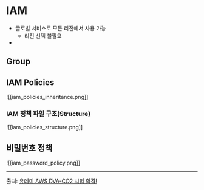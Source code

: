 # IAM
- 글로벌 서비스로 모든 리전에서 사용 가능
	- 리전 선택 불필요
- 


## Group


## IAM Policies 
![[iam_policies_inheritance.png]]

###  IAM 정책 파일 구조(Structure)
![[iam_policies_structure.png]]


## 비밀번호 정책

![[iam_password_policy.png]]




---
출처: [유데미 AWS DVA-CO2 시험 합격!](https://www.udemy.com/course/best-aws-certified-developer-associate/?couponCode=KEEPLEARNING)